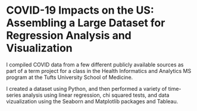 # COVID-19 Impacts on the US: Assembling a Large Dataset for Regression Analysis and Visualization

I compiled COVID data from a few different publicly available sources as part of a term project for a class in the Health Informatics and Analytics MS program at the Tufts University School of Medicine.

I created a dataset using Python, and then performed a variety of time-series analysis using linear regression, chi squared tests, and data vizualization using the Seaborn and Matplotlib packages and Tableau. 
